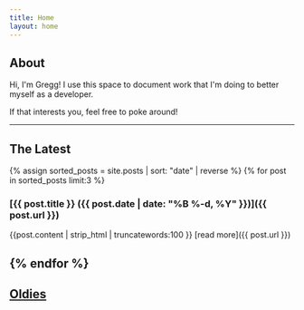 ```yaml
---
title: Home
layout: home
---
```


## About

Hi, I'm Gregg! I use this space to document work that I'm doing to better myself as a developer. 

If that interests you, feel free to poke around!

---

## The Latest
{% assign sorted_posts = site.posts | sort: "date" | reverse %}
{% for post in sorted_posts limit:3 %}
### [{{ post.title }} ({{ post.date | date: "%B %-d, %Y" }})]({{ post.url }})
{{post.content | strip_html | truncatewords:100  }}
[read more]({{ post.url }})

{% endfor %}
---

## [Oldies](/blog)